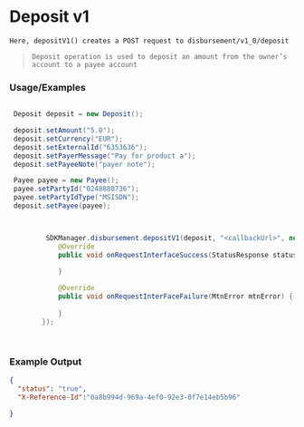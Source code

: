 
# Deposit v1 

`Here, depositV1() creates a POST request to disbursement/v1_0/deposit`

> `Deposit operation is used to deposit an amount from the owner’s account to a payee account`

### Usage/Examples

```java

 Deposit deposit = new Deposit();

 deposit.setAmount("5.0");
 deposit.setCurrency("EUR");
 deposit.setExternalId("6353636");
 deposit.setPayerMessage("Pay for product a");
 deposit.setPayeeNote("payer note");

 Payee payee = new Payee();
 payee.setPartyId("0248888736");
 payee.setPartyIdType("MSISDN");
 deposit.setPayee(payee);



```



```java

         SDKManager.disbursement.depositV1(deposit, "<callbackUrl>", new RequestInterface() {
            @Override
            public void onRequestInterfaceSuccess(StatusResponse statusResponse) {
           
            }

            @Override
            public void onRequestInterFaceFailure(MtnError mtnError) {
            
            }
        });

     
```


### Example Output

```json
{
  "status": "true",
  "X-Reference-Id":"0a8b994d-969a-4ef0-92e3-0f7e14eb5b96"

}
```



